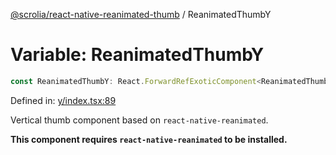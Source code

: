[@scrolia/react-native-reanimated-thumb](../README.md) / ReanimatedThumbY

# Variable: ReanimatedThumbY

```ts
const ReanimatedThumbY: React.ForwardRefExoticComponent<ReanimatedThumbYProps & React.RefAttributes<View>>;
```

Defined in: [y/index.tsx:89](https://github.com/scrolia/react-native/blob/857962ebd68db30fb8868d423777bb744b95b578/packages/react-native-reanimated-thumb/src/thumb/y/index.tsx#L89)

Vertical thumb component based on `react-native-reanimated`.

**This component requires `react-native-reanimated` to be installed.**
